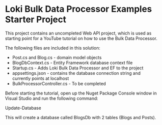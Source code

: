 # Loki Bulk Data Processor Examples Starter Project

This project contains an uncompleted Web API project, which is used as starting point for a YouTube tutorial on how to use
the Bulk Data Processor.

The following files are included in this solution:

- Post.cs and Blog.cs - domain model objects
- BlogDbContext.cs - Entity Framework database context file
- Startup.cs - Adds Loki Bulk Data Processor and EF to the project
- appsettings.json - contains the database connection string and currently points at localhost
- BulkProcessorController.cs - To be completed

Before starting the tutorial, open up the Nuget Package Console window in Visual Studio and run the following command:

Update-Database

This will create a database called BlogsDb with 2 tables (Blogs and Posts).
